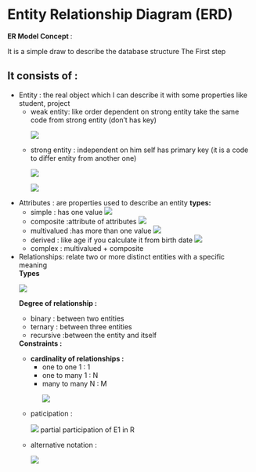 <h1>Entity Relationship Diagram (ERD)</h1>
<b>ER Model Concept </b>:<p> It is a simple draw to describe the database structure The First step</p>
<h2>It consists of :</h2>
<ul>
  <li>Entity : the real object which I can describe it with some properties like student, project
    <ul>
      <li>weak entity: like order dependent on strong entity take the same code from strong entity (don’t has key) <p><img src="https://github.com/user-attachments/assets/21e3646b-1549-466f-b217-d46146e4714c"></p></li>
      <li>strong entity : independent on him self has primary key (it is a code to differ entity from another one) 
        <p><img src="https://github.com/user-attachments/assets/4f8c930b-ec28-4028-82ac-844e97f8d649"></p></li>
      <p> <img src="https://github.com/user-attachments/assets/2c71d7f3-90fc-41e6-86ef-71ac272915c9"></p>
    </ul>
  </li>
  <li>Attributes : are properties used to describe an entity
    <b>types:</b>
    <ul>
      <li>simple : has one value    <img src="https://github.com/user-attachments/assets/a04d3a2f-dde3-4eb5-9fe6-182c57bcff80"></li>
      <li>composite :attribute of attributes  <img src="https://github.com/user-attachments/assets/56eeca4d-13d9-4c1c-957b-cb254a42f71a">  </li>
      <li>multivalued :has more than one value <img src="https://github.com/user-attachments/assets/7e0bac3c-c97d-41f1-8c46-132d8170dea2"></li>
      <li>derived : like age if you calculate it from birth date   <img src="https://github.com/user-attachments/assets/782fe332-e0af-40ba-87a4-27d5052e9ee9"></li>
      <li>complex : multivalued + composite </li>
    </ul>
  
  
  </li>
  <li>Relationships: relate two or more distinct entities with a specific meaning </li>
  <b>Types</b>
  <p><img src="https://github.com/user-attachments/assets/0a5b91a6-157c-4fe9-830d-1402795c439e"></p>
   <b>Degree of relationship : </b>
   <ul>
     <li>binary : between two entities</li>
     <li>ternary : between three entities</li>
     <li>recursive :between the entity and itself</li>
   </ul>
   <b>Constraints :</b>
   <ul>
     <li><b>cardinality of relationships : </b>
       <ul>
         <li>one to one   1 : 1</li>
          <li>one to many   1 : N</li>
          <li>many to many   N : M</li>
         <p><img src="https://github.com/user-attachments/assets/22fdad1a-5f51-447b-957e-b1522aebdf22"></p>
       </ul>
       <li>paticipation : <p><img src="https://github.com/user-attachments/assets/3f56600e-9494-4372-9e36-4d914af113fe"> partial participation of E1 in R</p></li>
     <li>alternative notation : <p><img src="https://github.com/user-attachments/assets/ab97ccfd-3986-41d5-a865-0848f202ad69" ></p></li>
     </li>
   </ul>
   
</ul>
